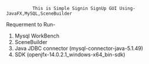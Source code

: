               This is Simple Signin SignUp GUI Using- JavaFX,MySQL,SceneBuilder
Requerment to Run- 
1. Mysql WorkBench
2. SceneBuilder
3. Java JDBC connector (mysql-connector-java-5.1.49)
4. SDK (openjfx-14.0.2.1_windows-x64_bin-sdk)
